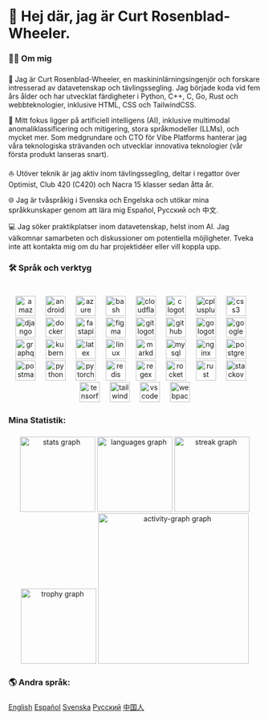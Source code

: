###

# 👋 Hej där, jag är Curt Rosenblad-Wheeler.

###

### 👨‍💻 Om mig

###

👋 Jag är Curt Rosenblad-Wheeler, en maskininlärningsingenjör och forskare intresserad av datavetenskap och tävlingssegling. Jag började koda vid fem års ålder och har utvecklat färdigheter i Python, C++, C, Go, Rust och webbteknologier, inklusive HTML, CSS och TailwindCSS.

🚀 Mitt fokus ligger på artificiell intelligens (AI), inklusive multimodal anomaliklassificering och mitigering, stora språkmodeller (LLMs), och mycket mer. Som medgrundare och CTO för Vibe Platforms hanterar jag våra teknologiska strävanden och utvecklar innovativa teknologier (vår första produkt lanseras snart).

⛵ Utöver teknik är jag aktiv inom tävlingssegling, deltar i regattor över Optimist, Club 420 (C420) och Nacra 15 klasser sedan åtta år.

🌐 Jag är tvåspråkig i Svenska och Engelska och utökar mina språkkunskaper genom att lära mig Español, Русский och 中文.

💻 Jag söker praktikplatser inom datavetenskap, helst inom AI. Jag välkomnar samarbeten och diskussioner om potentiella möjligheter. Tveka inte att kontakta mig om du har projektidéer eller vill koppla upp.

###

### 🛠 Språk och verktyg

###

<br clear="both">

<div align="center">
  <img src="https://skillicons.dev/icons?i=aws" height="40" alt="amazonwebservices logotyp"  />
  <img width="12" />
  <img src="https://skillicons.dev/icons?i=androidstudio" height="40" alt="androidstudio logotyp"  />
  <img width="12" />
  <img src="https://skillicons.dev/icons?i=azure" height="40" alt="azure logotyp"  />
  <img width="12" />
  <img src="https://skillicons.dev/icons?i=bash" height="40" alt="bash logotyp"  />
  <img width="12" />
  <img src="https://skillicons.dev/icons?i=cloudflare" height="40" alt="cloudflare logotyp"  />
  <img width="12" />
  <img src="https://skillicons.dev/icons?i=c" height="40" alt="c logotyp"  />
  <img width="12" />
  <img src="https://skillicons.dev/icons?i=cpp" height="40" alt="cplusplus logotyp"  />
  <img width="12" />
  <img src="https://skillicons.dev/icons?i=css" height="40" alt="css3 logotyp"  />
  <img width="12" />
  <img src="https://skillicons.dev/icons?i=django" height="40" alt="django logotyp"  />
  <img width="12" />
  <img src="https://skillicons.dev/icons?i=docker" height="40" alt="docker logotyp"  />
  <img width="12" />
  <img src="https://skillicons.dev/icons?i=fastapi" height="40" alt="fastapi logotyp"  />
  <img width="12" />
  <img src="https://skillicons.dev/icons?i=figma" height="40" alt="figma logotyp"  />
  <img width="12" />
  <img src="https://skillicons.dev/icons?i=git" height="40" alt="git logotyp"  />
  <img width="12" />
  <img src="https://skillicons.dev/icons?i=github" height="40" alt="github logotyp"  />
  <img width="12" />
  <img src="https://skillicons.dev/icons?i=go" height="40" alt="go logotyp"  />
  <img width="12" />
  <img src="https://skillicons.dev/icons?i=gcp" height="40" alt="googlecloud logotyp"  />
  <img width="12" />
  <img src="httpsicons.dev/icons?i=graphql" height="40" alt="graphql logotyp"  />
  <img width="12" />
  <img src="https://skillicons.dev/icons?i=kubernetes" height="40" alt="kubernetes logotyp"  />
  <img width="12" />
  <img src="https://skillicons.dev/icons?i=latex" height="40" alt="latex logotyp"  />
  <img width="12" />
  <img src="https://skillicons.dev/icons?i=linux" height="40" alt="linux logotyp"  />
  <img width="12" />
  <img src="https://skillicons.dev/icons?i=md" height="40" alt="markdown logotyp"  />
  <img width="12" />
  <img src="https://skillicons.dev/icons?i=mysql" height="40" alt="mysql logotyp"  />
  <img width="12" />
  <img src="https://skillicons.dev/icons?i=nginx" height="40" alt="nginx logotyp"  />
  <img width="12" />
  <img src="https://skillicons.dev/icons?i=postgres" height="40" alt="postgresql logotyp"  />
  <img width="12" />
  <img src="https://skillicons.dev/icons?i=postman" height="40" alt="postman logotyp"  />
  <img width="12" />
  <img src="https://skillicons.dev/icons?i=py" height="40" alt="python logotyp"  />
  <img width="12" />
  <img src="https://skillicons.dev/icons?i=pytorch" height="40" alt="pytorch logotyp"  />
  <img width="12" />
  <img src="https://skillicons.dev/icons?i=redis" height="40" alt="redis logotyp"  />
  <img width="12" />
  <img src="https://skillicons.dev/icons?i=regex" height="40" alt="regex logotyp"  />
  <img width="12" />
  <img src="https://skillicons.dev/icons?i=rocket" height="40" alt="rocket logotyp"  />
  <img width="12" />
  <img src="https://skillicons.dev/icons?i=rust" height="40" alt="rust logotyp"  />
  <img width="12" />
  <img src="https://skillicons.dev/icons?i=stackoverflow" height="40" alt="stackoverflow logotyp"  />
  <img width="12" />
  <img src="https://skillicons.dev/icons?i=tensorflow" height="40" alt="tensorflow logotyp"  />
  <img width="12" />
  <img src="https://skillicons.dev/icons?i=tailwind" height="40" alt="tailwindcss logotyp"  />
  <img width="12" />
  <img src="https://skillicons.dev/icons?i=vscode" height="40" alt="vscode logotyp"  />
  <img width="12" />
  <img src="https://skillicons.dev/icons?i=webpack" height="40" alt="webpack logotyp"  />
</div>

###

### Mina Statistik:

###

<div align="center">
  <img src="https://github-readme-stats.vercel.app/api?username=CurtMRosenbladWheeler&hide_title=true&hide_rank=false&show_icons=true&include_all_commits=true&count_private=true&disable_animations=false&theme=github_dark&locale=en&hide_border=true&order=1" height="150" alt="stats graph"  />
  <img src="https://github-readme-stats.vercel.app/api/top-langs?username=CurtMRosenbladWheeler&locale=en&hide_title=false&layout=compact&card_width=320&langs_count=5&theme=github_dark&hide_border=true&order=2" height="150" alt="languages graph"  />
  <img src="https://streak-stats.demolab.com?user=CurtMRosenbladWheeler&locale=en&mode=daily&theme=github_dark&hide_border=true&border_radius=5&order=3" height="150" alt="streak graph"  />
  <img src="https://github-profile-trophy.vercel.app?username=CurtMRosenbladWheeler&theme=darkhub&column=5&row=2&margin-w=8&margin-h=8&no-bg=false&no-frame=true&order=4" height="150" alt="trophy graph"  />
  <img src="https://github-readme-activity-graph.vercel.app/graph?username=CurtMRosenbladWheeler&radius=16&theme=github-dark&area=true&order=5&hide_border=true&custom_title=Contribution%20Graph" height="300" alt="activity-graph graph"  />
</div>

###

### 🌎 Andra språk:

###
  [English](README.md)
  [Español](README-ES.md)
  [Svenska](README-SV.md)
  [Русский](README-RU.md)
  [中国人](README-ZH.md)
###
